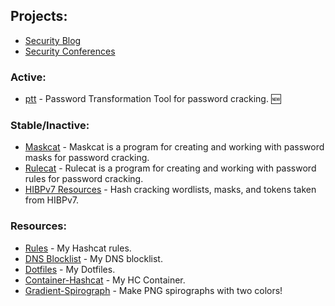 ## Projects:
- [Security Blog](https://JakeWnuk.com)
- [Security Conferences](https://github.com/JakeWnuk/Security-Conferences)

### Active:
- [ptt](https://github.com/JakeWnuk/ptt) - Password Transformation Tool for password cracking. 🆕

### Stable/Inactive:
- [Maskcat](https://github.com/JakeWnuk/maskcat) - Maskcat is a program for creating and working with password masks for password cracking. 
- [Rulecat](https://github.com/JakeWnuk/rulecat) - Rulecat is a program for creating and working with password rules for password cracking.
- [HIBPv7 Resources](https://github.com/JakeWnuk/HIBPv7-Resources) - Hash cracking wordlists, masks, and tokens taken from HIBPv7.

### Resources:
- [Rules](https://github.com/JakeWnuk/rules) - My Hashcat rules.
- [DNS Blocklist](https://github.com/JakeWnuk/DNS-BlockList) - My DNS blocklist.
- [Dotfiles](https://github.com/JakeWnuk/Dotfiles) - My Dotfiles.
- [Container-Hashcat](https://github.com/JakeWnuk/Container-Hashcat) - My HC Container.
- [Gradient-Spirograph](https://github.com/JakeWnuk/Gradient-Spirograph) - Make PNG spirographs with two colors!
